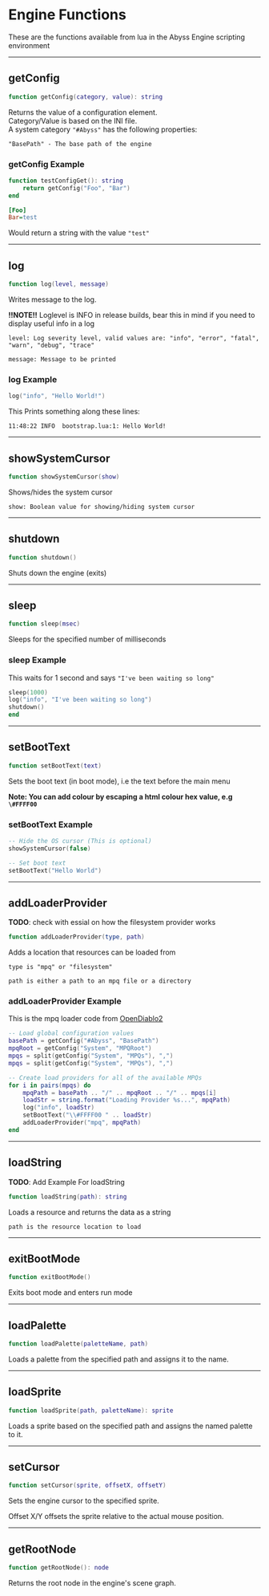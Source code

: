 # Engine Functions

These are the functions available from lua in the Abyss Engine scripting environment

---

## getConfig

```lua
function getConfig(category, value): string
```

Returns the value of a configuration element.  
Category/Value is based on the INI file.  
A system category `"#Abyss"` has the following properties:

`"BasePath" - The base path of the engine`

### getConfig Example

```lua
function testConfigGet(): string
    return getConfig("Foo", "Bar")
end
```

```ini
[Foo]
Bar=test
```

Would return a string with the value `"test"`

---

## log

```lua
function log(level, message)
```

Writes message to the log.

**!!NOTE!!** Loglevel is INFO in release builds, bear this in mind if you need to display useful info in a log

`level: Log severity level, valid values are: "info", "error", "fatal", "warn", "debug", "trace"`

`message: Message to be printed`

### log Example

```lua
log("info", "Hello World!")
```

This Prints something along these lines:

```log
11:48:22 INFO  bootstrap.lua:1: Hello World!
```

---

## showSystemCursor

```lua
function showSystemCursor(show)
```

Shows/hides the system cursor

`show: Boolean value for showing/hiding system cursor`

---

## shutdown

```lua
function shutdown()
```

Shuts down the engine (exits)

---

## sleep

```lua
function sleep(msec)
```

Sleeps for the specified number of milliseconds

### sleep Example

This waits for 1 second and says `"I've been waiting so long"`

```lua
sleep(1000)
log("info", "I've been waiting so long")
shutdown()
end
```

---

## setBootText

```lua
function setBootText(text)
```

Sets the boot text (in boot mode), i.e the text before the main menu

**Note: You can add colour by escaping a html colour hex value, e.g `\#FFFF00`**

### setBootText Example

```lua
-- Hide the OS cursor (This is optional)
showSystemCursor(false)

-- Set boot text
setBootText("Hello World")
```

---

## addLoaderProvider

**TODO**: check with essial on how the filesystem provider works

```lua
function addLoaderProvider(type, path)
```

Adds a location that resources can be loaded from

`type is "mpq" or "filesystem"`

`path is either a path to an mpq file or a directory`

### addLoaderProvider Example

This is the mpq loader code from [OpenDiablo2](https://github.com/AbyssEngine/OpenDiablo2)

```lua
-- Load global configuration values
basePath = getConfig("#Abyss", "BasePath")
mpqRoot = getConfig("System", "MPQRoot")
mpqs = split(getConfig("System", "MPQs"), ",")
mpqs = split(getConfig("System", "MPQs"), ",")

-- Create load providers for all of the available MPQs
for i in pairs(mpqs) do
    mpqPath = basePath .. "/" .. mpqRoot .. "/" .. mpqs[i]
    loadStr = string.format("Loading Provider %s...", mpqPath)
    log("info", loadStr)
    setBootText("\\#FFFF00 " .. loadStr)
    addLoaderProvider("mpq", mpqPath)
end
```

---

## loadString

**TODO**: Add Example For loadString

```lua
function loadString(path): string
```

Loads a resource and returns the data as a string

`path is the resource location to load`

---

## exitBootMode

```lua
function exitBootMode()
```

Exits boot mode and enters run mode

---

## loadPalette

```lua
function loadPalette(paletteName, path)
```

Loads a palette from the specified path and assigns it to the name.

---

## loadSprite

```lua
function loadSprite(path, paletteName): sprite
```

Loads a sprite based on the specified path and assigns the named palette to it.

---

## setCursor

```lua
function setCursor(sprite, offsetX, offsetY)
```

Sets the engine cursor to the specified sprite.

Offset X/Y offsets the sprite relative to the actual mouse position.

---

## getRootNode

```lua
function getRootNode(): node
```

Returns the root node in the engine's scene graph.
